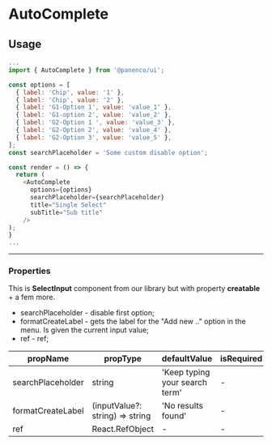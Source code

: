 # AutoComplete

## Usage

```js
...
import { AutoComplete } from '@panenco/ui';

const options = [
  { label: 'Chip', value: '1' },
  { label: 'Chip', value: '2' },
  { label: 'G1-Option 1', value: 'value_1' },
  { label: 'G1-option 2', value: 'value_2' },
  { label: 'G2-Option 1 ', value: 'value_3' },
  { label: 'G2-Option 2', value: 'value_4' },
  { label: 'G2-Option 3', value: 'value_5' },
];
const searchPlaceholder = 'Some custom disable option';

const render = () => {
  return (
    <AutoComplete
      options={options}
      searchPlaceholder={searchPlaceholder}
      title="Single Select"
      subTitle="Sub title"
    />
);
}
...
```

---

### Properties

This is **SelectInput** component from our library but with property **creatable** + a fem more.

- searchPlaceholder - disable first option;
- formatCreateLabel - gets the label for the "Add new .." option in the menu. Is given the current input value;
- ref - ref;

| propName          | propType                        | defaultValue                   | isRequired |
| ----------------- | ------------------------------- | ------------------------------ | ---------- |
| searchPlaceholder | string                          | 'Keep typing your search term' | -          |
| formatCreateLabel | (inputValue?: string) => string | 'No results found'             | -          |
| ref               | React.RefObject                 | -                              | -          |

